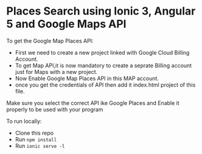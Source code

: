 # Places Search using Ionic 3, Angular 5 and Google Maps API

To get the Google Map Places API:
* First we need to create a new project linked with Google Cloud Billing Account.
* To get Map API,it is now mandatory to create a seprate Billing account just for Maps with a new project.
* Now Enable Google Map Places API in this MAP account.
* once you get the credentials of API then add it index.html project of this file.

Make sure you select the correct API ike Google Places and Enable it properly to be used with your program


To run locally:

* Clone this repo
* Run `npm install`
* Run `ionic serve -l`
